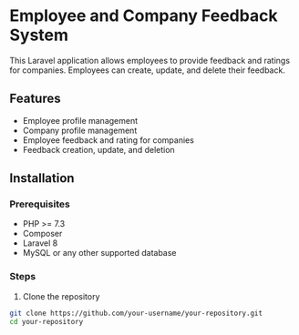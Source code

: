
 # Employee and Company Feedback System

This Laravel application allows employees to provide feedback and ratings for companies. Employees can create, update, and delete their feedback.

## Features

- Employee profile management
- Company profile management
- Employee feedback and rating for companies
- Feedback creation, update, and deletion

## Installation

### Prerequisites

- PHP >= 7.3
- Composer
- Laravel 8
- MySQL or any other supported database

### Steps

1. Clone the repository

```bash
git clone https://github.com/your-username/your-repository.git
cd your-repository
```

